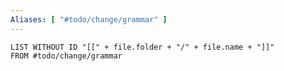 ```yaml
---
Aliases: [ "#todo/change/grammar" ]
---
```

```dataview
LIST WITHOUT ID "[[" + file.folder + "/" + file.name + "]]"
FROM #todo/change/grammar
```
